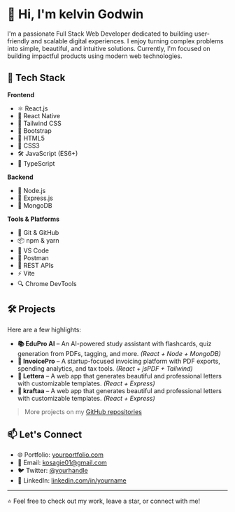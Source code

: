 # 👋 Hi, I'm kelvin Godwin

I'm a passionate Full Stack Web Developer dedicated to building user-friendly and scalable digital experiences. I enjoy turning complex problems into simple, beautiful, and intuitive solutions. Currently, I'm focused on building impactful products using modern web technologies.

## 🚀 Tech Stack

**Frontend**
- ⚛️ React.js
- 📱 React Native
- 💨 Tailwind CSS
- 🎨 Bootstrap
- 🧱 HTML5
- 🎨 CSS3
- 🛠️ JavaScript (ES6+)
- 🔷 TypeScript

**Backend**
- 🧩 Node.js
- 🚂 Express.js
- 🍃 MongoDB

**Tools & Platforms**
- 🐙 Git & GitHub
- 📦 npm & yarn
- 🔧 VS Code
- 🧪 Postman
- 📁 REST APIs
- ⚡ Vite
- 🔍 Chrome DevTools

## 🛠️ Projects

Here are a few highlights:

- **📚 EduPro AI** – An AI-powered study assistant with flashcards, quiz generation from PDFs, tagging, and more. *(React + Node + MongoDB)*
- **📄 InvoicePro** – A startup-focused invoicing platform with PDF exports, spending analytics, and tax tools. *(React + jsPDF + Tailwind)*
- **📝 Lettera** – A web app that generates beautiful and professional letters with customizable templates. *(React + Express)*
- **📝 kraftaa** – A web app that generates beautiful and professional letters with customizable templates. *(React + Express)*


> More projects on my [GitHub repositories](https://github.com/covey-codes?tab=repositories)

## 📫 Let's Connect

- 🌐 Portfolio: [yourportfolio.com](https://yourportfolio.com)
- 📧 Email: kosagie01@gmail.com
- 🐦 Twitter: [@yourhandle](https://twitter.com/Whoisefosa)
- 💼 LinkedIn: [linkedin.com/in/yourname](https://linkedin.com/in/kelvin-(Efosa)-Godwin)

---

⭐️ Feel free to check out my work, leave a star, or connect with me!

